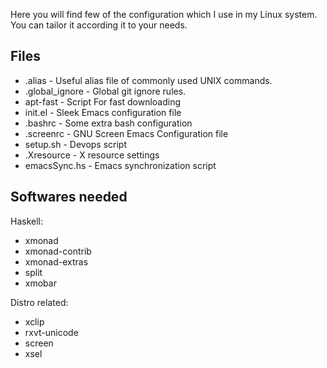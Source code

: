 
Here you will find few of the configuration which I use in my Linux system. You can tailor it according it to your needs.

Files
------

* .alias - Useful alias file of commonly used UNIX commands.
* .global_ignore - Global git ignore rules.
* apt-fast - Script For fast downloading
* init.el - Sleek Emacs configuration file
* .bashrc - Some extra bash configuration
* .screenrc - GNU Screen Emacs Configuration file
* setup.sh - Devops script
* .Xresource - X resource settings
* emacsSync.hs - Emacs synchronization script


Softwares needed
-----------------

Haskell:

* xmonad        
* xmonad-contrib        
* xmonad-extras
* split
* xmobar

Distro related:

* xclip
* rxvt-unicode
* screen
* xsel
